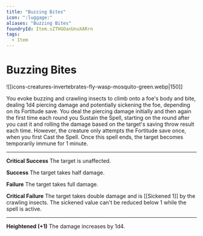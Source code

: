 ```yaml
---
title: "Buzzing Bites"
icon: ":luggage:"
aliases: "Buzzing Bites"
foundryId: Item.sZTHGOanUnuXARrn
tags:
  - Item
---
```


# Buzzing Bites
![[icons-creatures-invertebrates-fly-wasp-mosquito-green.webp|150]]

You evoke buzzing and crawling insects to climb onto a foe's body and bite, dealing 1d4 piercing damage and potentially sickening the foe, depending on its Fortitude save. You deal the piercing damage initially and then again the first time each round you Sustain the Spell, starting on the round after you cast it and rolling the damage based on the target's saving throw result each time. However, the creature only attempts the Fortitude save once, when you first Cast the Spell. Once this spell ends, the target becomes temporarily immune for 1 minute.

* * *

**Critical Success** The target is unaffected.

**Success** The target takes half damage.

**Failure** The target takes full damage.

**Critical Failure** The target takes double damage and is [[Sickened 1]] by the crawling insects. The sickened value can't be reduced below 1 while the spell is active.

* * *

**Heightened (+1)** The damage increases by 1d4.
